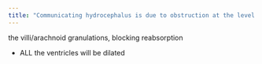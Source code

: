 ```yaml
---
title: "Communicating hydrocephalus is due to obstruction at the level of _____ - how will the ventricles look?"
---
```

the villi/arachnoid granulations, blocking reabsorption
- ALL the ventricles will be dilated

